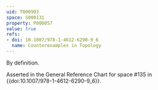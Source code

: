 ```yaml
---
uid: T000993
space: S000131
property: P000057
value: true
refs:
- doi: 10.1007/978-1-4612-6290-9_6
  name: Counterexamples in Topology
---
```


By definition.

Asserted in the General Reference Chart for space #135 in
{{doi:10.1007/978-1-4612-6290-9_6}}.
